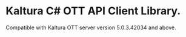 # Kaltura C# OTT API Client Library.
Compatible with Kaltura OTT server version 5.0.3.42034 and above.

